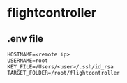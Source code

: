 # flightcontroller

.env file
---
    HOSTNAME=<remote ip>
    USERNAME=root
    KEY_FILE=/Users/<user>/.ssh/id_rsa
    TARGET_FOLDER=/root/flightcontroller

